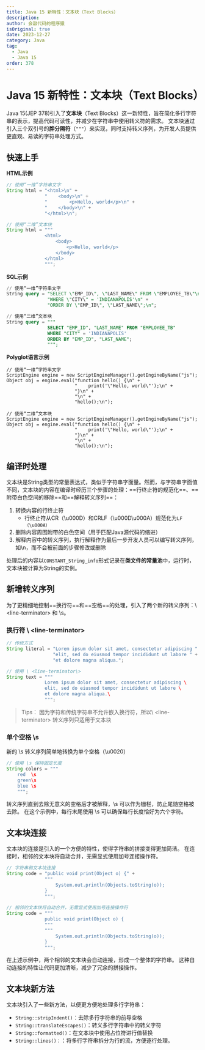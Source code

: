 ```yaml
---
title: Java 15 新特性：文本块（Text Blocks）
description:
author: 会敲代码的程序猿
isOriginal: true
date: 2023-12-27
category: Java
tag:
  - Java
  - Java 15
order: 378
---
```


# Java 15 新特性：文本块（Text Blocks）

Java 15(JEP 378)引入了**文本块**（Text Blocks）这一新特性，旨在简化多行字符串的表示，提高代码可读性，并减少在字符串中使用转义符的需求。
文本块通过引入三个双引号的**胖分隔符**（`"""`）来实现，同时支持转义序列，为开发人员提供更直观、易读的字符串处理方式。

## 快速上手

**HTML示例**

```java
// 使用“一维”字符串文字
String html = "<html>\n" +
              "    <body>\n" +
              "        <p>Hello, world</p>\n" +
              "    </body>\n" +
              "</html>\n";

// 使用“二维”文本块
String html = """
              <html>
                  <body>
                      <p>Hello, world</p>
                  </body>
              </html>
              """;
```

**SQL示例**

```sql
// 使用“一维”字符串文字
String query = "SELECT \"EMP_ID\", \"LAST_NAME\" FROM \"EMPLOYEE_TB\"\n" +
               "WHERE \"CITY\" = 'INDIANAPOLIS'\n" +
               "ORDER BY \"EMP_ID\", \"LAST_NAME\";\n";

// 使用“二维”文本块
String query = """
               SELECT "EMP_ID", "LAST_NAME" FROM "EMPLOYEE_TB"
               WHERE "CITY" = 'INDIANAPOLIS'
               ORDER BY "EMP_ID", "LAST_NAME";
               """;
```

**Polyglot语言示例**

```polyglot
// 使用“一维”字符串文字
ScriptEngine engine = new ScriptEngineManager().getEngineByName("js");
Object obj = engine.eval("function hello() {\n" +
                         "    print('\"Hello, world\"');\n" +
                         "}\n" +
                         "\n" +
                         "hello();\n");

// 使用“二维”文本块
ScriptEngine engine = new ScriptEngineManager().getEngineByName("js");
Object obj = engine.eval("function hello() {\n" +
                         "    print('\"Hello, world\"');\n" +
                         "}\n" +
                         "\n" +
                         "hello();\n");
```

## 编译时处理

文本块是String类型的常量表达式，类似于字符串字面量。然而，与字符串字面值不同，文本块的内容在编译时经历三个步骤的处理：==行终止符的规范化==、==附带白色空间的移除==和==解释转义序列==：

1. 转换内容的行终止符
    * 行终止符从CR（\u000D）和CRLF（\u000D\u000A）规范化为`LF（\u000A）`
2. 删除内容周围附带的白色空间（用于匹配Java源代码的缩进）
3. 解释内容中的转义序列，执行解释作为最后一步开发人员可以编写转义序列，如\n，而不会被前面的步骤修改或删除

处理后的内容以`CONSTANT_String_info`形式记录在**类文件的常量池**中，运行时，文本块被计算为String的实例。

## 新增转义序列

为了更精细地控制==换行符==和==空格==的处理，引入了两个新的转义序列：\ <line-terminator\> 和 \s。

### 换行符 \ <line-terminator\>

```java
// 传统方式
String literal = "Lorem ipsum dolor sit amet, consectetur adipiscing " +
                 "elit, sed do eiusmod tempor incididunt ut labore " +
                 "et dolore magna aliqua.";

// 使用 \ <line-terminator\>
String text = """
              Lorem ipsum dolor sit amet, consectetur adipiscing \
              elit, sed do eiusmod tempor incididunt ut labore \
              et dolore magna aliqua.\
              """;
```

> Tips： 因为字符和传统字符串不允许嵌入换行符，所以\ <line-terminator\> 转义序列只适用于文本块

### 单个空格 \s

新的 \s 转义序列简单地转换为单个空格（\u0020）

```java
// 使用 \s 保持固定长度
String colors = """
    red  \s
    green\s
    blue \s
    """;
```

转义序列直到去除无意义的空格后才被解释，\s 可以作为栅栏，防止尾随空格被去除。
在这个示例中，每行末尾使用 \s 可以确保每行长度恰好为六个字符。

## 文本块连接

文本块的连接是引入的一个方便的特性，使得字符串的拼接变得更加简洁。
在连接时，相邻的文本块将自动合并，无需显式使用加号连接操作符。

```java
// 字符串和文本块连接
String code = "public void print(Object o) {" +
              """
                  System.out.println(Objects.toString(o));
              }
              """;
                      
// 相邻的文本块将自动合并，无需显式使用加号连接操作符
String code = """
              public void print(Object o) {
              """
              """
                  System.out.println(Objects.toString(o));
              }
              """;
```

在上述示例中，两个相邻的文本块会自动连接，形成一个整体的字符串。
这种自动连接的特性让代码更加清晰，减少了冗余的拼接操作。

## 文本块新方法

文本块引入了一些新方法，以便更方便地处理多行字符串：

- `String::stripIndent()`：去除多行字符串的前导空格
- `String::translateEscapes()`：转义多行字符串中的转义字符
- `String::formatted()`：在文本块中使用占位符进行值替换
- `String::lines()：`：将多行字符串拆分为行的流，方便逐行处理。
